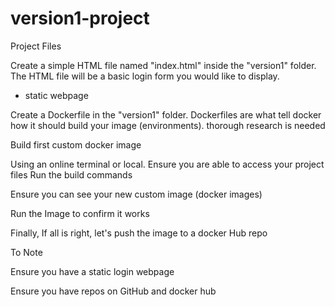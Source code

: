 # version1-project

Project Files
 
Create a simple HTML file named "index.html" inside the "version1" folder. The HTML file will be a basic login form you would like to display. 
* static webpage
 
Create a Dockerfile in the "version1" folder. Dockerfiles are what tell docker how it should build your image (environments). thorough research is needed

 Build first custom docker image
 
Using an online terminal or local. Ensure you are able to access your project files
Run the build commands

Ensure you can see your new custom image (docker images)

Run the Image to confirm it works

Finally, If all is right, let's push the image to a docker Hub repo

 To Note
 
Ensure you have a static login webpage

Ensure you have repos on GitHub and docker hub
